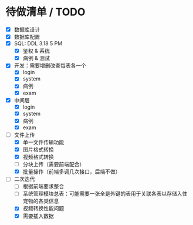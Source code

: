 <!--
 * @Author: pikapikapikaori pikapikapi_kaori@icloud.com
 * @Date: 2023-04-10 03:48:28
 * @LastEditors: pikapikapi pikapikapi_kaori@icloud.com
 * @LastEditTime: 2023-04-19 15:09:27
 * @FilePath: /virtualPetHospital-backend/docs/TODO.md
 * @Description: 这是默认设置,请设置`customMade`, 打开koroFileHeader查看配置 进行设置: https://github.com/OBKoro1/koro1FileHeader/wiki/%E9%85%8D%E
-->
# 待做清单 / TODO

- [X] 数据库设计
- [X] 数据库配置
- [X] SQL: DDL 3.18 5 PM
  - [X] 鉴权 & 系统
  - [X] 病例 & 测试
- [X] 开发：需要增删改查每表各一个
  - [X] login
  - [X] system
  - [X] 病例
  - [X] exam
- [X] 中间层
  - [X] login
  - [X] system
  - [X] 病例
  - [X] exam
- [ ] 文件上传
  - [X] 单一文件传输功能
  - [X] 图片格式转换
  - [X] 视频格式转换
  - [ ] 分块上传（需要前端配合）
  - [X] 批量操作（前端多调几次接口，后端不做）
- [ ] 二次迭代
  - [ ] 根据前端要求整合
  - [ ] 系统管理模块总表：可能需要一张全是外键的表用于关联各表以存储入住宠物的各类信息
  - [X] 视频转换性能问题
  - [X] 需要插入数据
